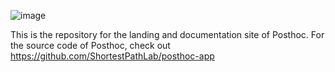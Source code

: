 ![image](https://github.com/ShortestPathLab/posthoc/assets/15244945/cd4c4186-c70a-4890-a335-96d93bdfc569)

This is the repository for the landing and documentation site of Posthoc. For the source code of Posthoc, check out https://github.com/ShortestPathLab/posthoc-app
